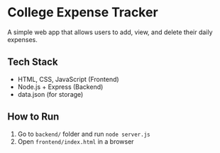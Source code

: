 # College Expense Tracker

A simple web app that allows users to add, view, and delete their daily expenses.

## Tech Stack
- HTML, CSS, JavaScript (Frontend)
- Node.js + Express (Backend)
- data.json (for storage)

## How to Run
1. Go to `backend/` folder and run `node server.js`
2. Open `frontend/index.html` in a browser
